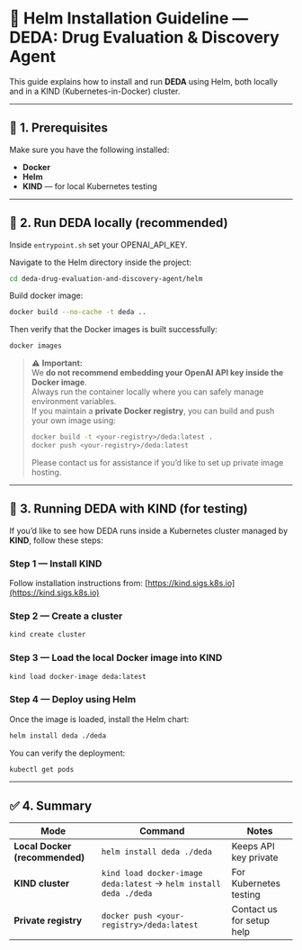 # 🧠 Helm Installation Guideline — DEDA: Drug Evaluation & Discovery Agent

This guide explains how to install and run **DEDA** using Helm, both locally and in a KIND (Kubernetes-in-Docker) cluster.

---

## 🧩 1. Prerequisites
Make sure you have the following installed:
- **Docker**
- **Helm**
- **KIND** — for local Kubernetes testing

---

## 🧱 2. Run DEDA locally (recommended)

Inside `entrypoint.sh` set your OPENAI_API_KEY. 

Navigate to the Helm directory inside the project:
```bash
cd deda-drug-evaluation-and-discovery-agent/helm
```

Build docker image:
```bash
docker build --no-cache -t deda ..
```

Then verify that the Docker images is built successfully:
```bash
docker images

```
> ⚠️ **Important:**  
> We **do not recommend embedding your OpenAI API key inside the Docker image**.  
> Always run the container locally where you can safely manage environment variables.  
> If you maintain a **private Docker registry**, you can build and push your own image using:
> ```bash
> docker build -t <your-registry>/deda:latest .
> docker push <your-registry>/deda:latest
> ```
> Please contact us for assistance if you’d like to set up private image hosting.

---

## 🧰 3. Running DEDA with KIND (for testing)
If you’d like to see how DEDA runs inside a Kubernetes cluster managed by **KIND**, follow these steps:

### Step 1 — Install KIND
Follow installation instructions from: [https://kind.sigs.k8s.io](https://kind.sigs.k8s.io)

### Step 2 — Create a cluster
```bash
kind create cluster
```

### Step 3 — Load the local Docker image into KIND
```bash
kind load docker-image deda:latest
```

### Step 4 — Deploy using Helm
Once the image is loaded, install the Helm chart:
```bash
helm install deda ./deda
```

You can verify the deployment:
```bash
kubectl get pods
```

---

## ✅ 4. Summary

| Mode | Command | Notes |
|------|----------|-------|
| **Local Docker (recommended)** | `helm install deda ./deda` | Keeps API key private |
| **KIND cluster** | `kind load docker-image deda:latest` → `helm install deda ./deda` | For Kubernetes testing |
| **Private registry** | `docker push <your-registry>/deda:latest` | Contact us for setup help |